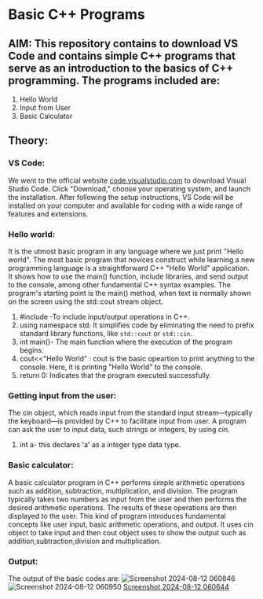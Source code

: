# Basic C++ Programs
## AIM: This repository contains to  download VS Code and contains simple C++ programs that serve as an introduction to the basics of C++ programming.  The programs included are:
1. Hello World
2. Input from User
3. Basic Calculator

## Theory:
### VS Code: 
We went to the official website [code.visualstudio.com](https://code.visualstudio.com) to download Visual Studio Code. Click "Download," choose your operating system, and launch the installation. After following the setup instructions, VS Code will be installed on your computer and available for coding with a wide range of features and extensions.
### Hello world:
 It is the utmost basic program in any language where we just print "Hello world". The most basic program that novices construct while learning a new programming language is a straightforward C++ "Hello World" application. It shows how to use the main() function, include libraries, and send output to the console, among other fundamental C++ syntax examples. The program's starting point is the main() method, when text is normally shown on the screen using the std::cout stream object.
 1. #include <iostream>-To include input/output operations in C++.
 2. using namespace std: It  simplifies code by eliminating the need to prefix standard library functions, like `std::cout` or `std::cin`.
 3. int main()- The main function where the execution of the program begins.
 4. cout<<"Hello World" : cout is the basic opeartion to print anything to the console. Here, it is printing "Hello World" to the console.
 5. return 0: Indicates that the program executed successfully.
### Getting input from the user:
The cin object, which reads input from the standard input stream—typically the keyboard—is provided by C++ to facilitate input from user. A program can ask the user to input data, such strings or integers, by using cin.
1. int a- this declares 'a' as a integer type data type. 
### Basic calculator:
A basic calculator program in C++ performs simple arithmetic operations such as addition, subtraction, multiplication, and division. The program typically takes two numbers as input from the user and then performs the desired arithmetic operations. The results of these operations are then displayed to the user. This kind of program introduces fundamental concepts like user input, basic arithmetic operations, and output. It uses cin object to take input and then cout object uses to show the output such as addition,subtraction,division and multiplication.

### Output: 
The output of the basic codes are: 
![Screenshot 2024-08-12 060846](https://github.com/user-attachments/assets/82050c2c-6d68-48f2-accd-bc446d955599)
![Screenshot 2024-08-12 060950](https://github.com/user-attachments/assets/77973f3c-2f7b-47dc-bf29-ede6df24692d)
[Screenshot 2024-08-12 060644](https://github.com/user-attachments/assets/6cc68c37-c886-4314-88eb-7c5d902d35d0)

 
 

